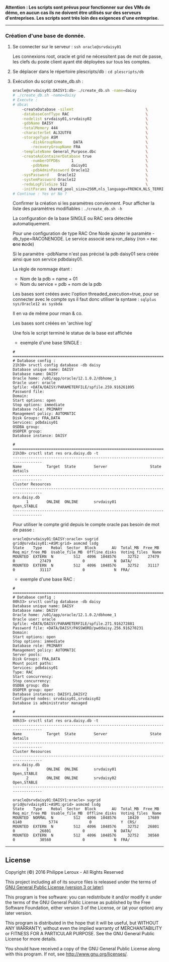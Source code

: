 **Attention : Les scripts sont prévus pour fonctionner sur des VMs de démo, en
aucun cas ils ne doivent être utilisés sur des serveurs d'entreprises. Les scripts
sont très loin des exigences d'une entreprise.**

--------------------------------------------------------------------------------

### Création d'une base de donnée.

1. Se connecter sur le serveur : `ssh oracle@srvdaisy01`

	Les connexions root, oracle et grid ne nécessitent pas de mot de passe, les
	clefs du poste client ayant été déployées sur tous les comptes.

2. Se déplacer dans le répertoire plescripts/db : `cd plescripts/db`

3. Exécution du script create_db.sh :

	```sh
	oracle@srvdaisy01:DAISY1:db> ./create_db.sh -name=daisy
	# ./create_db.sh -name=daisy
	# Execute :
	# dbca\
		-createDatabase -silent                                \
		-databaseConfType RAC                                  \
		-nodelist srvdaisy01,srvdaisy02                        \
		-gdbName DAISY                                         \
		-totalMemory 444                                       \
		-characterSet AL32UTF8                                 \
		-storageType ASM                                       \
			-diskGroupName     DATA                            \
			-recoveryGroupName FRA                             \
		-templateName General_Purpose.dbc                      \
		-createAsContainerDatabase true                        \
			-numberOfPDBs     1                                \
			-pdbName          daisy01                          \
			-pdbAdminPassword Oracle12                         \
		-sysPassword    Oracle12                               \
		-systemPassword Oracle12                               \
		-redoLogFileSize 512                                   \
		-initParams shared_pool_size=256M,nls_language=FRENCH,NLS_TERRITORY=FRANCE,threaded_execution=true
	# Continue : Yes or No ?
	```
	
	Confirmer la création si les paramètres conviennent. Pour afficher la liste
	des paramètres modifiables : `./create_db.sh -h`

	La configuration de la base SINGLE ou RAC sera détectée automatiquement. 
	
	Pour une configuration de type RAC One Node ajouter le paramète -db_type=RACONENODE.
	Le service associé sera ron_daisy (ron = **r**ac **o**ne **n**ode)

	Si le paramètre -pdbName n'est pas précisé la pdb daisy01 sera créée ainsi que
	son service pdbdaisy01.

	La règle de nommage étant :
	 * Nom de la pdb = name + 01
	 * Nom du service = pdb + nom de la pdb

	Les bases sont créées avec l'option threaded_execution=true, pour se connecter
	avec le compte sys il faut donc utiliser la syntaxe : `sqlplus sys/Oracle12 as sysbda`

	Il en va de même pour rman & co.

	Les bases sont créées en 'archive log'

	Une fois le script terminé le statue de la base est affichée

	- exemple d'une base SINGLE :
	```
	# ==============================================================================
	# Database config :
	21h30> srvctl config database -db daisy
	Database unique name: DAISY
	Database name: DAISY
	Oracle home: /u01/app/oracle/12.1.0.2/dbhome_1
	Oracle user: oracle
	Spfile: +DATA/DAISY/PARAMETERFILE/spfile.259.916261895
	Password file:
	Domain:
	Start options: open
	Stop options: immediate
	Database role: PRIMARY
	Management policy: AUTOMATIC
	Disk Groups: FRA,DATA
	Services: pdbdaisy01
	OSDBA group:
	OSOPER group:
	Database instance: DAISY
	
	# ==============================================================================
	21h30> crsctl stat res ora.daisy.db -t
	--------------------------------------------------------------------------------
	Name           Target  State        Server                   State details
	--------------------------------------------------------------------------------
	Cluster Resources
	--------------------------------------------------------------------------------
	ora.daisy.db
	      1        ONLINE  ONLINE       srvdaisy01              Open,STABLE
	--------------------------------------------------------------------------------
	```

	Pour utiliser le compte grid depuis le compte oracle pas besoin de mot de passe :
	```
	oracle@srvdaisy01:DAISY:oracle> sugrid
	grid@srvdaisy01:+ASM:grid> asmcmd lsdg
	State    Type    Rebal  Sector  Block       AU  Total_MB  Free_MB  Req_mir_free_MB  Usable_file_MB  Offline_disks  Voting_files  Name
	MOUNTED  EXTERN  N         512   4096  1048576     32752    27479                0           27479              0             N  DATA/
	MOUNTED  EXTERN  N         512   4096  1048576     32752    31117                0           31117              0             N  FRA/
	````

	- exemple d'une base RAC :
	```
	# ==============================================================================
	# Database config :
	00h33> srvctl config database -db daisy
	Database unique name: DAISY
	Database name: DAISY
	Oracle home: /u01/app/oracle/12.1.0.2/dbhome_1
	Oracle user: oracle
	Spfile: +DATA/DAISY/PARAMETERFILE/spfile.271.916272881
	Password file: +DATA/DAISY/PASSWORD/pwddaisy.256.916270231
	Domain:
	Start options: open
	Stop options: immediate
	Database role: PRIMARY
	Management policy: AUTOMATIC
	Server pools:
	Disk Groups: FRA,DATA
	Mount point paths:
	Services: pdbdaisy01
	Type: RAC
	Start concurrency:
	Stop concurrency:
	OSDBA group: dba
	OSOPER group: oper
	Database instances: DAISY1,DAISY2
	Configured nodes: srvdaisy01,srvdaisy02
	Database is administrator managed
	
	# ==============================================================================
	00h33> crsctl stat res ora.daisy.db -t
	--------------------------------------------------------------------------------
	Name           Target  State        Server                   State details
	--------------------------------------------------------------------------------
	Cluster Resources
	--------------------------------------------------------------------------------
	ora.daisy.db
	      1        ONLINE  ONLINE       srvdaisy01              Open,STABLE
	      2        ONLINE  ONLINE       srvdaisy02              Open,STABLE
	--------------------------------------------------------------------------------
	```

	```
	oracle@srvdaisy01:DAISY1:oracle> sugrid
	grid@srvdaisy01:+ASM1:grid> asmcmd lsdg
	State    Type    Rebal  Sector  Block       AU  Total_MB  Free_MB  Req_mir_free_MB  Usable_file_MB  Offline_disks  Voting_files  Name
	MOUNTED  NORMAL  N         512   4096  1048576     18420    17689             6140            5774              0             Y  CRS/
	MOUNTED  EXTERN  N         512   4096  1048576     32752    26801                0           26801              0             N  DATA/
	MOUNTED  EXTERN  N         512   4096  1048576     32752    30560                0           30560              0             N  FRA/
	```

--------------------------------------------------------------------------------

License
-------

Copyright (©) 2016 Philippe Leroux - All Rights Reserved

This project including all of its source files is released under the terms of [GNU General Public License (version 3 or later)](http://www.gnu.org/licenses/gpl.txt)

This program is free software: you can redistribute it and/or modify
it under the terms of the GNU General Public License as published by
the Free Software Foundation, either version 3 of the License, or
(at your option) any later version.

This program is distributed in the hope that it will be useful,
but WITHOUT ANY WARRANTY; without even the implied warranty of
MERCHANTABILITY or FITNESS FOR A PARTICULAR PURPOSE.  See the
GNU General Public License for more details.

You should have received a copy of the GNU General Public License
along with this program.  If not, see <http://www.gnu.org/licenses/>.
